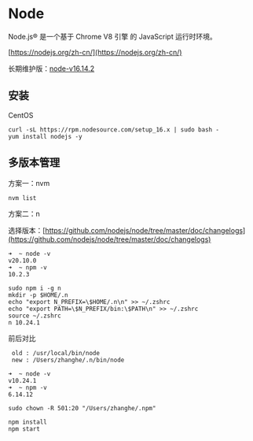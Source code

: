 # Node

Node.js® 是一个基于 Chrome V8 引擎 的 JavaScript 运行时环境。

[https://nodejs.org/zh-cn/](https://nodejs.org/zh-cn/)

长期维护版：[node-v16.14.2](https://nodejs.org/dist/v16.14.2/node-v16.14.2.pkg)

## 安装

CentOS
```
curl -sL https://rpm.nodesource.com/setup_16.x | sudo bash -
yum install nodejs -y
```

## 多版本管理

方案一：nvm

```
nvm list
```

方案二：n

选择版本：[https://github.com/nodejs/node/tree/master/doc/changelogs](https://github.com/nodejs/node/tree/master/doc/changelogs)

```
➜  ~ node -v
v20.10.0
➜  ~ npm -v
10.2.3
```

```
sudo npm i -g n
mkdir -p $HOME/.n
echo "export N_PREFIX=\$HOME/.n\n" >> ~/.zshrc
echo "export PATH=\$N_PREFIX/bin:\$PATH\n" >> ~/.zshrc
source ~/.zshrc
n 10.24.1
```

前后对比
```
 old : /usr/local/bin/node
 new : /Users/zhanghe/.n/bin/node
```

```
➜  ~ node -v
v10.24.1
➜  ~ npm -v
6.14.12
```

```
sudo chown -R 501:20 "/Users/zhanghe/.npm"
```

```
npm install
npm start
```
